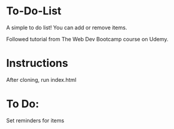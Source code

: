 # To-Do-List
A simple to do list! You can add or remove items.

Followed tutorial from The Web Dev Bootcamp course on Udemy.

# Instructions

After cloning, run index.html

# To Do:

Set reminders for items
